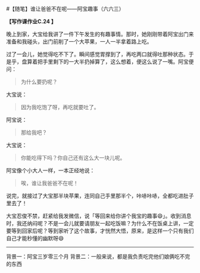 #【随笔】谁让爸爸不在呢——阿宝趣事（六六三）

**【写作课作业C.24 】**

晚上到家，大宝给我讲了一件下午发生的有趣事情。那时，她刚刚带着阿宝出门来准备和我碰头，出门前削了一个大苹果，一人一半拿着路上吃。

过了一会儿，她觉得吃不下了。瞬间感觉胃撑到了，再吃两口就得吐那种状态。于是乎，盘算着把手里剩下的一大半扔掉算了，这么想着，便这么说了一嘴。阿宝便问：

> 为什么要扔呢？

大宝说：

> 因为我吃饱了呀，再吃就要吐了。

阿宝说：

> 那给我吧？

大宝说：

> 你能吃得下吗？你自己还有这么大一块儿呢。

阿宝像个小大人一样，一本正经地说：

> 唉，谁让我爸爸不在呢！

说完，就接过了大宝那半块苹果，连同自己手里那半个，咔哧咔哧，全都吃进肚子里去了！

大宝忍俊不禁，赶紧给我发微信，说「等回来给你讲个我宝的趣事😄」。收到消息时，我还纳闷呢？不是一会儿就要请朋友一起吃饭嘛？为什么不在饭桌上讲，一定要等到回家后呢？等到家听了这个故事，才恍然大悟，原来，是这样一个只有我们自己才能秒懂的幽默呀😄

----

背景一：阿宝三岁零三个月
背景二：一般来说，都是我负责吃完他们娘俩吃不完的东西